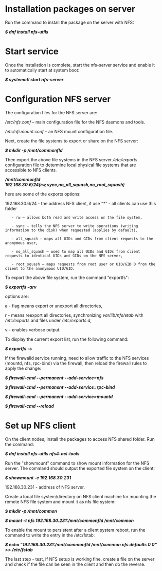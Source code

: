 # Installation packages on server

Run the command to install the package on the server with NFS:

***$ dnf install nfs-utils***

# Start service

Once the installation is complete, start the nfs-server service and enable it to automatically start at system boot:

 ***$ systemctl start nfs-server***

# Configuration NFS server
The configuration files for the NFS server are:

  */etc/nfs.conf* – main configuration file for the NFS daemons and tools.

  */etc/nfsmount.conf* – an NFS mount configuration file.

Next, create the file systems to export or share on the NFS server:

 ***$ mkdir  -p /mnt/commonfld***

Then export the above file systems in the NFS server */etc/exports* configuration file to determine local physical file systems 
that are accessible to NFS clients.

 ***/mnt/commonfld				192.168.30.6/24(rw,sync,no_all_squash,no_root_squash)***

   here are some of the exports options:
   
   192.168.30.6/24 - the address NFS client, if use "*" - all clients can use this folder
   
       - rw – allows both read and write access on the file system,
   
       - sync – tells the NFS server to write operations (writing information to the disk) when requested (applies by default),
   
       - all_squash – maps all UIDs and GIDs from client requests to the anonymous user,
   
       - no_all_squash – used to map all UIDs and GIDs from client requests to identical UIDs and GIDs on the NFS server,
   
       - root_squash – maps requests from root user or UID/GID 0 from the client to the anonymous UID/GID.

To export the above file system, run the command "exportfs":

 ***$ exportfs -arv***

options are:

   a - flag means export or unexport all directories, 
   
   r - means reexport all directories, synchronizing *var/lib/nfs/etab* with */etc/exports* and files under */etc/exports.d*,
   
   v - enables verbose output.

To display the current export list, run the following command:

 ***$ exportfs -s***

If the firewalld service running, need to allow traffic to the NFS services (mountd, nfs, rpc-bind) via the firewall, 
then reload the firewall rules to apply the change:

 ***$ firewall-cmd --permanent --add-service=nfs***
 
 ***$ firewall-cmd --permanent --add-service=rpc-bind***
 
 ***$ firewall-cmd --permanent --add-service=mountd***
 
 ***$ firewall-cmd --reload***

# Set up NFS client
On the client nodes, install the packages to access NFS shared folder. Run the command:
 
 ***$ dnf install nfs-utils nfs4-acl-tools***

Run the "showmount" command to show mount information for the NFS server. The command should output the exported file 
system on the client:

 ***$ showmount -e 192.168.30.231***
 
   192.168.30.231 - address of NFS server.
   
Create a local file system/directory on NFS client machine for mounting the remote NFS file system and mount it as nfs file system:

 ***$ mkdir -p /mnt/common***
 
 ***$ mount -t nfs  192.168.30.231:/mnt/commonfld /mnt/common***

To enable the mount to persistent after a client system reboot, run the command to write the entry in the /etc/fstab:

  ***$ echo "192.168.30.231:/mnt/commonfld  /mnt/common  nfs  defaults 0 0" >> /etc/fstab***
 
The last step - test, if NFS setup is working fine, create a file on the server and check if the file can be seen in the client 
and then do the reverse.


